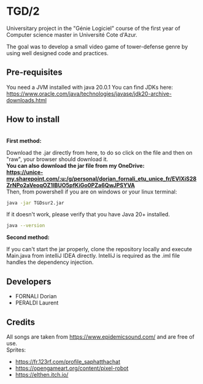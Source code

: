 # TGD/2

Universitary project in the "Génie Logiciel" course of the first year of Computer science master in Université Cote d'Azur.

The goal was to develop a small video game of tower-defense genre by using well designed code and practices.

## Pre-requisites

You need a JVM installed with java 20.0.1
You can find JDKs here: https://www.oracle.com/java/technologies/javase/jdk20-archive-downloads.html

## How to install

<br>
<b>First method:</b>

Download the .jar directly from here, to do so click on the file and then on "raw", your browser should download it.
<br><b>You can also download the jar file from my OneDrive: <br> https://unice-my.sharepoint.com/:u:/g/personal/dorian_fornali_etu_unice_fr/EVlXiS28ZrNPo2aVeoqOZ1IBUO5pfKiGo0PZa6QwJPSYVA </b>
<br>Then, from powershell if you are on windows or your linux terminal:

```bash
java -jar TGDsur2.jar
```

If it doesn't work, please verify that you have Java 20+ installed. 

```bash
java --version
```
<b>Second method:</b>

If you can't start the jar properly, clone the repository locally and execute Main.java from intelliJ IDEA directly. IntelliJ is required as the .iml file handles the dependency injection.

## Developers

- FORNALI Dorian <br>
- PERALDI Laurent

## Credits
All songs are taken from https://www.epidemicsound.com/ and are free of use.<br>
Sprites:
<br>
  - https://fr.123rf.com/profile_saphatthachat <br>
  - https://opengameart.org/content/pixel-robot <br>
  - https://elthen.itch.io/
